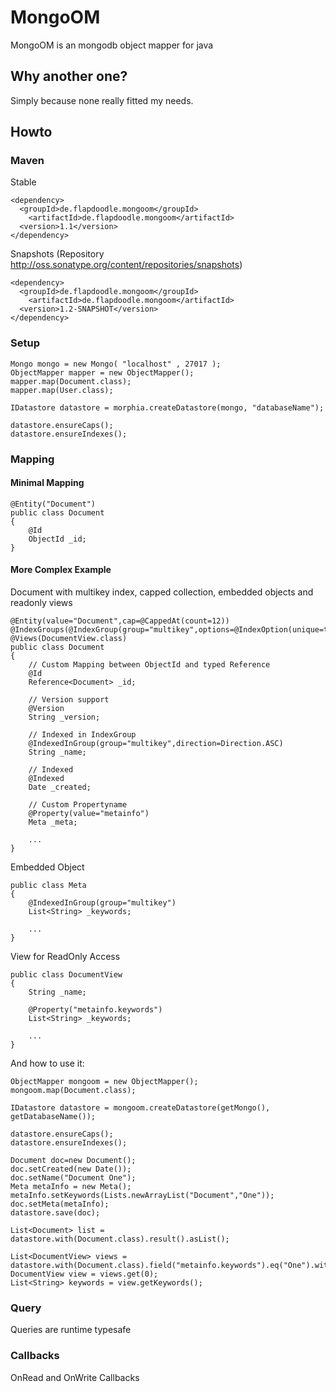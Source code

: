 # MongoOM

MongoOM is an mongodb object mapper for java

## Why another one?

Simply because none really fitted my needs.

## Howto

### Maven

Stable

	<dependency>
	  <groupId>de.flapdoodle.mongoom</groupId>
		<artifactId>de.flapdoodle.mongoom</artifactId>
	  <version>1.1</version>
	</dependency>

Snapshots (Repository http://oss.sonatype.org/content/repositories/snapshots)

	<dependency>
	  <groupId>de.flapdoodle.mongoom</groupId>
		<artifactId>de.flapdoodle.mongoom</artifactId>
	  <version>1.2-SNAPSHOT</version>
	</dependency>

### Setup

	Mongo mongo = new Mongo( "localhost" , 27017 );
	ObjectMapper mapper = new ObjectMapper();
	mapper.map(Document.class);
	mapper.map(User.class);

	IDatastore datastore = morphia.createDatastore(mongo, "databaseName");
		
	datastore.ensureCaps();
	datastore.ensureIndexes();

### Mapping 	

#### Minimal Mapping

	@Entity("Document")
	public class Document
	{
		@Id
		ObjectId _id;
	}

#### More Complex Example

Document with multikey index, capped collection, embedded objects and readonly views
	
	@Entity(value="Document",cap=@CappedAt(count=12))
	@IndexGroups(@IndexGroup(group="multikey",options=@IndexOption(unique=true)))
	@Views(DocumentView.class)
	public class Document
	{
		// Custom Mapping between ObjectId and typed Reference
		@Id
		Reference<Document> _id;
		
		// Version support
		@Version
		String _version;
		
		// Indexed in IndexGroup
		@IndexedInGroup(group="multikey",direction=Direction.ASC)
		String _name;
		
		// Indexed
		@Indexed
		Date _created;
		
		// Custom Propertyname
		@Property(value="metainfo")
		Meta _meta;

		...
	}

Embedded Object

	public class Meta
	{
		@IndexedInGroup(group="multikey")
		List<String> _keywords;
		
		...
	}
	
View for ReadOnly Access

	public class DocumentView
	{
		String _name;

		@Property("metainfo.keywords")
		List<String> _keywords;
		
		...
	}
	
And how to use it:

	ObjectMapper mongoom = new ObjectMapper();
	mongoom.map(Document.class);

	IDatastore datastore = mongoom.createDatastore(getMongo(), getDatabaseName());
	
	datastore.ensureCaps();
	datastore.ensureIndexes();

	Document doc=new Document();
	doc.setCreated(new Date());
	doc.setName("Document One");
	Meta metaInfo = new Meta();
	metaInfo.setKeywords(Lists.newArrayList("Document","One"));
	doc.setMeta(metaInfo);
	datastore.save(doc);
	
	List<Document> list = datastore.with(Document.class).result().asList();
	
	List<DocumentView> views = datastore.with(Document.class).field("metainfo.keywords").eq("One").withView(DocumentView.class).asList();
	DocumentView view = views.get(0);
	List<String> keywords = view.getKeywords();

### Query

Queries are runtime typesafe

### Callbacks

OnRead and OnWrite Callbacks


